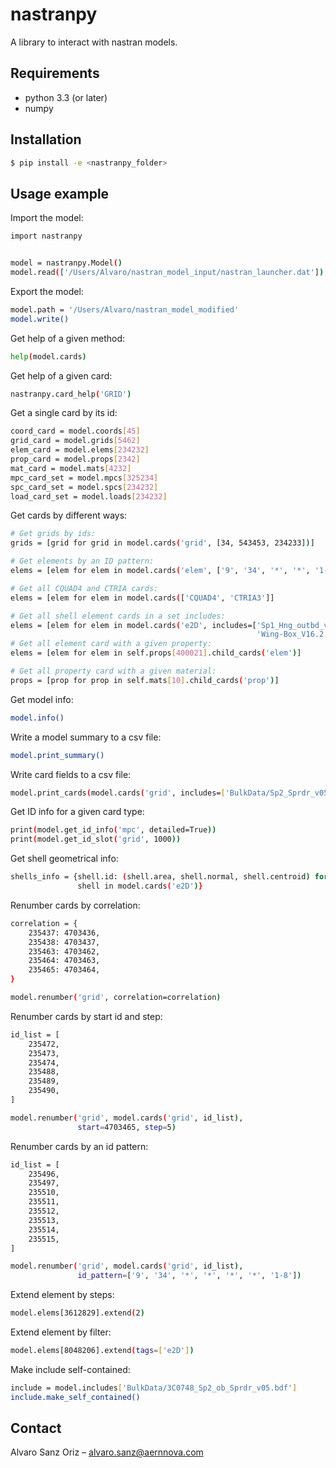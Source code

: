 # nastranpy

A library to interact with nastran models.

## Requirements

* python 3.3 (or later)
* numpy

## Installation

```sh
$ pip install -e <nastranpy_folder>
```

## Usage example

Import the model:

```sh
import nastranpy


model = nastranpy.Model()
model.read(['/Users/Alvaro/nastran_model_input/nastran_launcher.dat'])
```

Export the model:

```sh
model.path = '/Users/Alvaro/nastran_model_modified'
model.write()
```

Get help of a given method:

```sh
help(model.cards)
```

Get help of a given card:

```sh
nastranpy.card_help('GRID')
```

Get a single card by its id:

```sh
coord_card = model.coords[45]
grid_card = model.grids[5462]
elem_card = model.elems[234232]
prop_card = model.props[2342]
mat_card = model.mats[4232]
mpc_card_set = model.mpcs[325234]
spc_card_set = model.spcs[234232]
load_card_set = model.loads[234232]
```

Get cards by different ways:

```sh
# Get grids by ids:
grids = [grid for grid in model.cards('grid', [34, 543453, 234233])]

# Get elements by an ID pattern:
elems = [elem for elem in model.cards('elem', ['9', '34', '*', '*', '1-8'])]

# Get all CQUAD4 and CTRIA cards:
elems = [elem for elem in model.cards(['CQUAD4', 'CTRIA3']]

# Get all shell element cards in a set includes:
elems = [elem for elem in model.cards('e2D', includes=['Sp1_Hng_outbd_v04.bdf',
                                                       'Wing-Box_V16.2.bdf'])]
# Get all element card with a given property:
elems = [elem for elem in self.props[400021].child_cards('elem')]

# Get all property card with a given material:
props = [prop for prop in self.mats[10].child_cards('prop')]
```

Get model info:

```sh
model.info()
```

Write a model summary to a csv file:

```sh
model.print_summary()
```

Write card fields to a csv file:

```sh
model.print_cards(model.cards('grid', includes=['BulkData/Sp2_Sprdr_v05.bdf']))
```

Get ID info for a given card type:

```sh
print(model.get_id_info('mpc', detailed=True))
print(model.get_id_slot('grid', 1000))
```

Get shell geometrical info:

```sh
shells_info = {shell.id: (shell.area, shell.normal, shell.centroid) for
               shell in model.cards('e2D')}
```

Renumber cards by correlation:

```sh
correlation = {
    235437: 4703436,
    235438: 4703437,
    235463: 4703462,
    235464: 4703463,
    235465: 4703464,
}

model.renumber('grid', correlation=correlation)
```

Renumber cards by start id and step:

```sh
id_list = [
    235472,
    235473,
    235474,
    235488,
    235489,
    235490,
]

model.renumber('grid', model.cards('grid', id_list),
               start=4703465, step=5)
```

Renumber cards by an id pattern:

```sh
id_list = [
    235496,
    235497,
    235510,
    235511,
    235512,
    235513,
    235514,
    235515,
]

model.renumber('grid', model.cards('grid', id_list),
               id_pattern=['9', '34', '*', '*', '*', '*', '1-8'])
```

Extend element by steps:

```sh
model.elems[3612829].extend(2)
```

Extend element by filter:

```sh
model.elems[8048206].extend(tags=['e2D'])
```

Make include self-contained:

```sh
include = model.includes['BulkData/3C0748_Sp2_ob_Sprdr_v05.bdf']
include.make_self_contained()
```

## Contact
Alvaro Sanz Oriz – alvaro.sanz@aernnova.com
